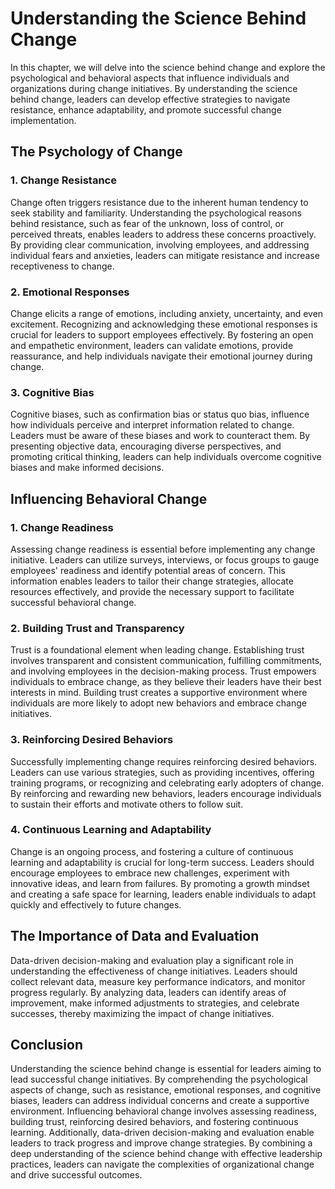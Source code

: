 Understanding the Science Behind Change
==================================================

In this chapter, we will delve into the science behind change and explore the psychological and behavioral aspects that influence individuals and organizations during change initiatives. By understanding the science behind change, leaders can develop effective strategies to navigate resistance, enhance adaptability, and promote successful change implementation.

The Psychology of Change
------------------------

### 1. Change Resistance

Change often triggers resistance due to the inherent human tendency to seek stability and familiarity. Understanding the psychological reasons behind resistance, such as fear of the unknown, loss of control, or perceived threats, enables leaders to address these concerns proactively. By providing clear communication, involving employees, and addressing individual fears and anxieties, leaders can mitigate resistance and increase receptiveness to change.

### 2. Emotional Responses

Change elicits a range of emotions, including anxiety, uncertainty, and even excitement. Recognizing and acknowledging these emotional responses is crucial for leaders to support employees effectively. By fostering an open and empathetic environment, leaders can validate emotions, provide reassurance, and help individuals navigate their emotional journey during change.

### 3. Cognitive Bias

Cognitive biases, such as confirmation bias or status quo bias, influence how individuals perceive and interpret information related to change. Leaders must be aware of these biases and work to counteract them. By presenting objective data, encouraging diverse perspectives, and promoting critical thinking, leaders can help individuals overcome cognitive biases and make informed decisions.

Influencing Behavioral Change
-----------------------------

### 1. Change Readiness

Assessing change readiness is essential before implementing any change initiative. Leaders can utilize surveys, interviews, or focus groups to gauge employees' readiness and identify potential areas of concern. This information enables leaders to tailor their change strategies, allocate resources effectively, and provide the necessary support to facilitate successful behavioral change.

### 2. Building Trust and Transparency

Trust is a foundational element when leading change. Establishing trust involves transparent and consistent communication, fulfilling commitments, and involving employees in the decision-making process. Trust empowers individuals to embrace change, as they believe their leaders have their best interests in mind. Building trust creates a supportive environment where individuals are more likely to adopt new behaviors and embrace change initiatives.

### 3. Reinforcing Desired Behaviors

Successfully implementing change requires reinforcing desired behaviors. Leaders can use various strategies, such as providing incentives, offering training programs, or recognizing and celebrating early adopters of change. By reinforcing and rewarding new behaviors, leaders encourage individuals to sustain their efforts and motivate others to follow suit.

### 4. Continuous Learning and Adaptability

Change is an ongoing process, and fostering a culture of continuous learning and adaptability is crucial for long-term success. Leaders should encourage employees to embrace new challenges, experiment with innovative ideas, and learn from failures. By promoting a growth mindset and creating a safe space for learning, leaders enable individuals to adapt quickly and effectively to future changes.

The Importance of Data and Evaluation
-------------------------------------

Data-driven decision-making and evaluation play a significant role in understanding the effectiveness of change initiatives. Leaders should collect relevant data, measure key performance indicators, and monitor progress regularly. By analyzing data, leaders can identify areas of improvement, make informed adjustments to strategies, and celebrate successes, thereby maximizing the impact of change initiatives.

Conclusion
----------

Understanding the science behind change is essential for leaders aiming to lead successful change initiatives. By comprehending the psychological aspects of change, such as resistance, emotional responses, and cognitive biases, leaders can address individual concerns and create a supportive environment. Influencing behavioral change involves assessing readiness, building trust, reinforcing desired behaviors, and fostering continuous learning. Additionally, data-driven decision-making and evaluation enable leaders to track progress and improve change strategies. By combining a deep understanding of the science behind change with effective leadership practices, leaders can navigate the complexities of organizational change and drive successful outcomes.
